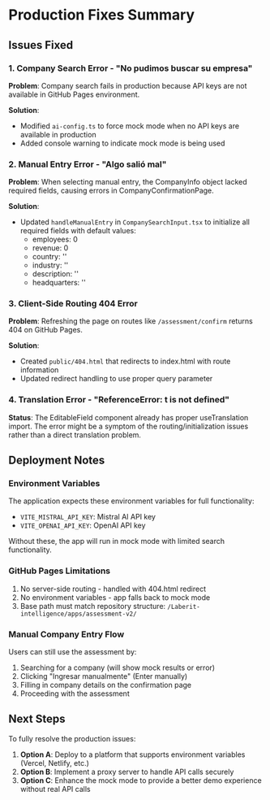# Production Fixes Summary

## Issues Fixed

### 1. Company Search Error - "No pudimos buscar su empresa"
**Problem**: Company search fails in production because API keys are not available in GitHub Pages environment.

**Solution**: 
- Modified `ai-config.ts` to force mock mode when no API keys are available in production
- Added console warning to indicate mock mode is being used

### 2. Manual Entry Error - "Algo salió mal"
**Problem**: When selecting manual entry, the CompanyInfo object lacked required fields, causing errors in CompanyConfirmationPage.

**Solution**:
- Updated `handleManualEntry` in `CompanySearchInput.tsx` to initialize all required fields with default values:
  - employees: 0
  - revenue: 0
  - country: ''
  - industry: ''
  - description: ''
  - headquarters: ''

### 3. Client-Side Routing 404 Error
**Problem**: Refreshing the page on routes like `/assessment/confirm` returns 404 on GitHub Pages.

**Solution**:
- Created `public/404.html` that redirects to index.html with route information
- Updated redirect handling to use proper query parameter

### 4. Translation Error - "ReferenceError: t is not defined"
**Status**: The EditableField component already has proper useTranslation import. The error might be a symptom of the routing/initialization issues rather than a direct translation problem.

## Deployment Notes

### Environment Variables
The application expects these environment variables for full functionality:
- `VITE_MISTRAL_API_KEY`: Mistral AI API key
- `VITE_OPENAI_API_KEY`: OpenAI API key

Without these, the app will run in mock mode with limited search functionality.

### GitHub Pages Limitations
1. No server-side routing - handled with 404.html redirect
2. No environment variables - app falls back to mock mode
3. Base path must match repository structure: `/Laberit-intelligence/apps/assessment-v2/`

### Manual Company Entry Flow
Users can still use the assessment by:
1. Searching for a company (will show mock results or error)
2. Clicking "Ingresar manualmente" (Enter manually)
3. Filling in company details on the confirmation page
4. Proceeding with the assessment

## Next Steps

To fully resolve the production issues:

1. **Option A**: Deploy to a platform that supports environment variables (Vercel, Netlify, etc.)
2. **Option B**: Implement a proxy server to handle API calls securely
3. **Option C**: Enhance the mock mode to provide a better demo experience without real API calls